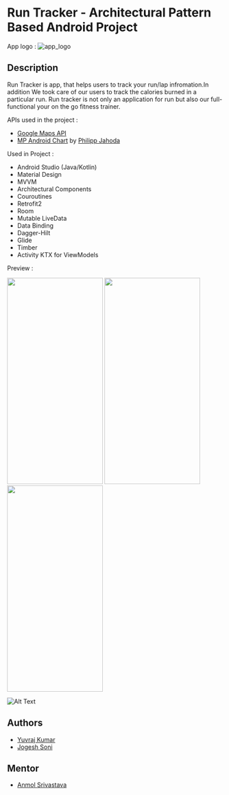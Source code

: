 # Run Tracker - Architectural Pattern Based Android Project



App logo :
![app_logo](https://user-images.githubusercontent.com/95241918/200135501-406aa3fe-58e0-4a79-b3a7-85a40a71c439.png)


## Description

Run Tracker is app, that helps users to track your run/lap infromation.In addition  We took care of our users to track the calories burned in a particular run. Run tracker is not only an application for run but also our full-functional your on the go fitness trainer.

APIs used in the project :
  * [Google Maps API](https://developers.google.com/maps/documentation/android-sdk)
  * [MP Android Chart](https://github.com/PhilJay/MPAndroidChart) by [Philipp Jahoda](https://github.com/PhilJay)

Used in Project :
  * Android Studio (Java/Kotlin)
  * Material Design
  * MVVM
  * Architectural Components
  * Couroutines
  * Retrofit2
  * Room
  * Mutable LiveData
  * Data Binding
  * Dagger-Hilt
  * Glide
  * Timber
  * Activity KTX for ViewModels
  
  

  
Preview :

<img src="https://user-images.githubusercontent.com/95241918/200136633-9c1abd5c-01c8-4520-9466-1e0a0c717910.jpg" width="223" height="480"/> <img src="https://user-images.githubusercontent.com/95241918/200136634-e7bc4fed-60ce-425e-84e9-f24fbb2fbd63.jpg" width="223" height="480"/> 
<img src="https://user-images.githubusercontent.com/95241918/200136632-4fec4e2c-4ba2-4091-95af-f5be496d476d.jpg" width="223" height="480"/>

![Alt Text](https://media.giphy.com/media/2osrKQsMRB1W2p0LNX/giphy.gif)

## Authors
  * [Yuvraj Kumar](https://github.com/Spedrick)
  * [Jogesh Soni](https://github.com/sonijogesh)


## Mentor

  * [Anmol Srivastava](https://github.com/anmol14dev)


